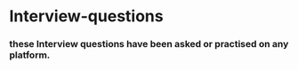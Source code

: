 # Interview-questions

### these Interview questions have been asked or practised on any platform. 
